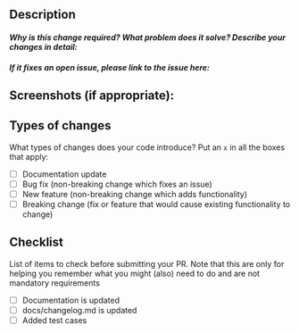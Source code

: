 ## Description
#### _Why is this change required? What problem does it solve? Describe your changes in detail:_


#### _If it fixes an open issue, please link to the issue here:_


## Screenshots (if appropriate):

## Types of changes
What types of changes does your code introduce? Put an `x` in all the boxes that apply:
- [ ] Documentation update
- [ ] Bug fix (non-breaking change which fixes an issue)
- [ ] New feature (non-breaking change which adds functionality)
- [ ] Breaking change (fix or feature that would cause existing functionality to change)

## Checklist
List of items to check before submitting your PR. Note that this are only for helping
you remember what you might (also) need to do and are not mandatory requirements
- [ ] Documentation is updated
- [ ] docs/changelog.md is updated
- [ ] Added test cases